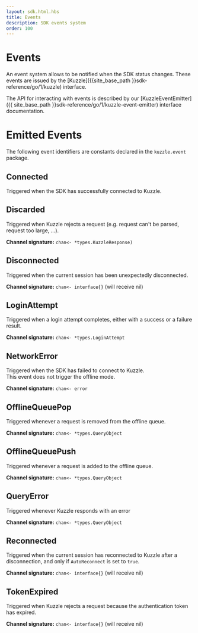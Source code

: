 ```yaml
---
layout: sdk.html.hbs
title: Events
description: SDK events system
order: 100
---
```


# Events

An event system allows to be notified when the SDK status changes. These events are issued by the [Kuzzle]({{site_base_path }}sdk-reference/go/1/kuzzle) interface.

The API for interacting with events is described by our [KuzzleEventEmitter]({{ site_base_path }}sdk-reference/go/1/kuzzle-event-emitter) interface documentation.

# Emitted Events

The following event identifiers are constants declared in the `kuzzle.event` package.

## Connected

Triggered when the SDK has successfully connected to Kuzzle.

## Discarded

Triggered when Kuzzle rejects a request (e.g. request can't be parsed, request too large, ...).

**Channel signature:** `chan<- *types.KuzzleResponse)`

## Disconnected

Triggered when the current session has been unexpectedly disconnected.

**Channel signature:** `chan<- interface{}` (will receive nil)

## LoginAttempt

Triggered when a login attempt completes, either with a success or a failure result.

**Channel signature:** `chan<- *types.LoginAttempt`

## NetworkError

Triggered when the SDK has failed to connect to Kuzzle.  
This event does not trigger the offline mode.  

**Channel signature:** `chan<- error`

## OfflineQueuePop

Triggered whenever a request is removed from the offline queue.

**Channel signature:** `chan<- *types.QueryObject`

## OfflineQueuePush

Triggered whenever a request is added to the offline queue.

**Channel signature:** `chan<- *types.QueryObject`

## QueryError

Triggered whenever Kuzzle responds with an error

**Channel signature:** `chan<- *types.QueryObject`

## Reconnected

Triggered when the current session has reconnected to Kuzzle after a disconnection, and only if ``AutoReconnect`` is set to ``true``.

**Channel signature:** `chan<- interface{}` (will receive nil)

## TokenExpired

Triggered when Kuzzle rejects a request because the authentication token has expired.

**Channel signature:** `chan<- interface{}` (will receive nil)
